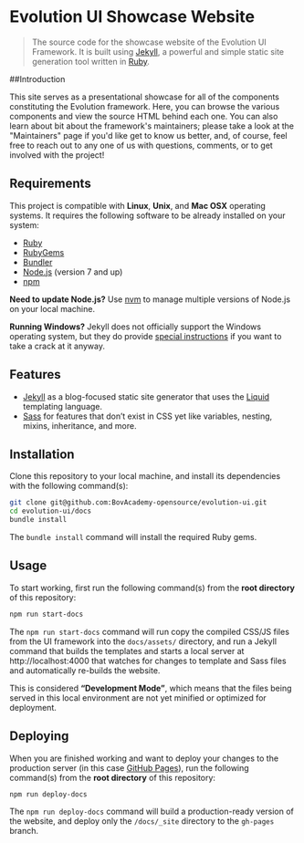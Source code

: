 # Evolution UI Showcase Website

> The source code for the showcase website of the Evolution UI Framework. It is built using [Jekyll][jekyll], a powerful and simple static site generation tool written in [Ruby][ruby].

##Introduction

This site serves as a presentational showcase for all of the components constituting the Evolution framework. Here, you can browse the various components and view the source HTML behind each one. You can also learn about bit about the framework's maintainers; please take a look at the "Maintainers" page if you'd like get to know us better, and, of course, feel free to reach out to any one of us with questions, comments, or to get involved with the project!

## Requirements

This project is compatible with **Linux**, **Unix**, and **Mac OSX** operating systems. It requires the following software to be already installed on your system:

- [Ruby][ruby]
- [RubyGems][rubygems]
- [Bundler][rubybundler]
- [Node.js][node] (version 7 and up)
- [npm][npm]

**Need to update Node.js?** Use [nvm][nvm] to manage multiple versions of Node.js on your local machine.

**Running Windows?** Jekyll does not officially support the Windows operating system, but they do provide [special instructions][jekyll-windows] if you want to take a crack at it anyway.

## Features

- [Jekyll][jekyll] as a blog-focused static site generator that uses the [Liquid][liquid] templating language.
- [Sass][sass] for features that don’t exist in CSS yet like variables, nesting, mixins, inheritance, and more.

## Installation

Clone this repository to your local machine, and install its dependencies with the following command(s):

```bash
git clone git@github.com:BovAcademy-opensource/evolution-ui.git
cd evolution-ui/docs
bundle install
```

The `bundle install` command will install the required Ruby gems.

## Usage

To start working, first run the following command(s) from the **root directory** of this repository:

```bash
npm run start-docs
```

The `npm run start-docs` command will run copy the compiled CSS/JS files from the UI framework into the `docs/assets/` directory, and run a Jekyll command that builds the templates and starts a local server at http://localhost:4000 that watches for changes to template and Sass files and automatically re-builds the website.

This is considered **“Development Mode”**, which means that the files being served in this local environment are not yet minified or optimized for deployment.

## Deploying

When you are finished working and want to deploy your changes to the production server (in this case [GitHub Pages][github-pages]), run the following command(s) from the **root directory** of this repository:

```bash
npm run deploy-docs
```

The `npm run deploy-docs` command will build a production-ready version of the website, and deploy only the `/docs/_site` directory to the `gh-pages` branch.

[github-pages]: https://pages.github.com/
[jekyll]: https://jekyllrb.com
[jekyll-windows]: http://jekyllrb.com/docs/windows/#installation
[liquid]: http://liquidmarkup.org
[node]: https://nodejs.org/en/
[npm]: https://www.npmjs.com
[nvm]: https://github.com/creationix/nvm
[ruby]: https://www.ruby-lang.org/en/
[rubybundler]: http://bundler.io
[rubygems]: https://rubygems.org
[sass]: http://sass-lang.com
